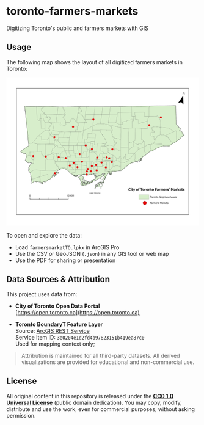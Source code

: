 # toronto-farmers-markets
Digitizing Toronto's public and farmers markets with GIS

## Usage

The following map shows the layout of all digitized farmers markets in Toronto:

<p align="center">
  <img src="map/Layout.png" alt="Toronto Farmers Markets Map" width="700">
</p>

To open and explore the data:

- Load `farmersmarketTO.lpkx` in ArcGIS Pro
- Use the CSV or GeoJSON (`.json`) in any GIS tool or web map
- Use the PDF for sharing or presentation

## Data Sources & Attribution

This project uses data from:

- **City of Toronto Open Data Portal**  
  [https://open.toronto.ca](https://open.toronto.ca)
  
- **Toronto BoundaryT Feature Layer**  
  Source: [ArcGIS REST Service](https://services.arcgis.com/AtfpSdJcsnQiIRhL/arcgis/rest/services/Toronto_Boundary/FeatureServer)  
  Service Item ID: `3e0204e1d2fd4b97823151b419ea87c0`  
  Used for mapping context only;
  
> Attribution is maintained for all third-party datasets. All derived visualizations are provided for educational and non-commercial use.


## License

All original content in this repository is released under the **[CC0 1.0 Universal License](LICENSE)** (public domain dedication). You may copy, modify, distribute and use the work, even for commercial purposes, without asking permission.



